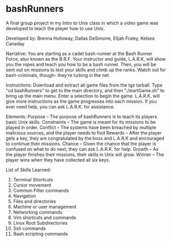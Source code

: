 # bashRunners
A final group project in my Intro to Unix class in which a video game was developed to teach the player how to use Unix. 

Developed by: Brenna Holloway, Dallas DeSimone, Elijah Fraley, Kelsea Canaday

Narrative: You are starting as a cadet bash-runner at the Bash Runner Force, also known as the B.R.F. 
Your instructor and guide, L.A.R.K, will show you the ropes and teach you how to be a bash runner. 
Then, you will be sent out on missions to test your skills and climb up the ranks. Watch out for bash-criminals, though- they're lurking in the net.

Instructions: Download and extract all game files from the tgz tarball. Type "cd bashRunners" to get to 
the main directory, and then "./startGame.sh" to bring up the main menu. Enter a selection to begin the 
game. L.A.R.K. will give more instructions as the game progresses into each mission. If you ever need 
help, you can ask L.A.R.K. for assistance. 

Elements: 
Purpose – The purpose of bashRunners is to teach its players basic Unix skills. 
Constraints – The game is meant for its missions to be played in order. 
Conflict – The systems have been breached by multiple malicious sources, and the player needs 
to find 
Rewards – After the player gets a key, they are congratulated by the boss and L.A.R.K and 
encouraged to continue their missions. 
Chance – Given the chance that the player is confused on what to do next, they can ask L.A.R.K. 
for help. 
Growth – As the player finishes their missions, their skills in Unix will grow. 
Winner – The player wins when they have collected all six keys. 

List of Skills Learned: 
1. Terminal Shortcuts 
2. Cursor movement 
3. Common Filter commands 
4. Navigation
5. Files and directories 
6. Machine or user management 
7. Networking commands
8. Vim shortcuts and commands
9. Linux Root Subdirectories
10. Ssh commands
11. Bash scripting commands
